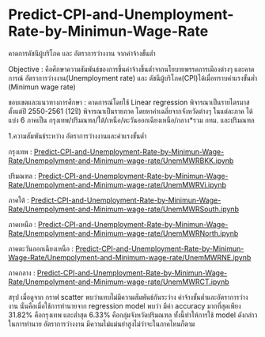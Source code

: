 # Predict-CPI-and-Unemployment-Rate-by-Minimun-Wage-Rate
คาดการดัชนีผู้บริโภค และ อัตราการว่างงาน จากค่าจ้างขั้นต่ำ

Objective : คือศึกษาความสัมพันธ์ของการขึ้นค่าจ้างขึ้นต่ำจากนโยบายพรรคการเมืองต่างๆ
          และคาดการณ์ อัตราการว่างงาน(Unemployment rate) และ ดัชนีผู้บริโภค(CPI)ได้เมื่อทราบค่าแรงขั้นต่ำ (Minimun wage rate)

ขอบเขตและแนวทางการศึกษา : คาดการณ์โดยใช้ Linear regression
                         พิจารณาเป็นรายไตรมาสตั้งแต่ปี 2550-2561 (12ปี)
                         พิจารณาเป็นรายภาค โดยหาค่าเฉลี่ยจากจังหวัดต่างๆ ในแต่ละภาค ได้แบ่ง 6 ภาคเป็น กรุงเทพ/ปริมณฑล/ใต้/เหนือ/ตะวันออกเฉียงเหนือ/กลาง*รวม                          กทม. และปริมณฑล
                         
1.ความสัมพันธ์ระหว่าง อัตราการว่างงานและค่าแรงขั้นต่ำ

กรุงเทพ :
[Predict-CPI-and-Unemployment-Rate-by-Minimun-Wage-Rate/Unempolyment-and-Minimum-wage-rate/UnemMWRBKK.ipynb](https://github.com/Apinya-ja-ha/Predict-CPI-and-Unemployment-Rate-by-Minimun-Wage-Rate/blob/master/Unempolyment-and-Minimum-wage-rate/UnemMWRBKK.ipynb)
      
ปริมณฑล :
[Predict-CPI-and-Unemployment-Rate-by-Minimun-Wage-Rate/Unempolyment-and-Minimum-wage-rate/UnemMWRVi.ipynb](https://github.com/Apinya-ja-ha/Predict-CPI-and-Unemployment-Rate-by-Minimun-Wage-Rate/blob/master/Unempolyment-and-Minimum-wage-rate/UnemMWRVi.ipynb)

ภาคใต้ :
[Predict-CPI-and-Unemployment-Rate-by-Minimun-Wage-Rate/Unempolyment-and-Minimum-wage-rate/UnemMWRSouth.ipynb](https://github.com/Apinya-ja-ha/Predict-CPI-and-Unemployment-Rate-by-Minimun-Wage-Rate/blob/master/Unempolyment-and-Minimum-wage-rate/UnemMWRSouth.ipynb)

ภาคเหนือ :
[Predict-CPI-and-Unemployment-Rate-by-Minimun-Wage-Rate/Unempolyment-and-Minimum-wage-rate/UnemMWRNorth.ipynb](https://github.com/Apinya-ja-ha/Predict-CPI-and-Unemployment-Rate-by-Minimun-Wage-Rate/blob/master/Unempolyment-and-Minimum-wage-rate/UnemMWRNorth.ipynb)

ภาคตะวันออกเฉียงเหนือ :
[Predict-CPI-and-Unemployment-Rate-by-Minimun-Wage-Rate/Unempolyment-and-Minimum-wage-rate/UnemMWRNE.ipynb](https://github.com/Apinya-ja-ha/Predict-CPI-and-Unemployment-Rate-by-Minimun-Wage-Rate/blob/master/Unempolyment-and-Minimum-wage-rate/UnemMWRNE.ipynb)

ภาคกลาง : 
        [Predict-CPI-and-Unemployment-Rate-by-Minimun-Wage-Rate/Unempolyment-and-Minimum-wage-rate/UnemMWRCT.ipynb](https://github.com/Apinya-ja-ha/Predict-CPI-and-Unemployment-Rate-by-Minimun-Wage-Rate/blob/master/Unempolyment-and-Minimum-wage-rate/UnemMWRCT.ipynb)

 สรุป
 เมื่อดูจาก กราฟ scatter พบว่าแทบไม่มีความสัมพันธ์กันระว่าง ค่าจ้างขั้นต่ำและอัตราการว่างงาน 
 นั่นคือเมื่อใช้การทำนายจาก regression model พบว่า มีค่า accuracy มากที่สุดเพียง 31.82% คือกรุงเทพ และต่ำสุด 6.33% คือกลุ่มจังหวัดปริมณฑล
 ทั้งนี้ทำให้การใช้ model ดังกล่าวในการทำนาย อัตราการว่างงาน มีความไม่แม่นยำสูงไม่ว่าจะในภาคไหนก็ตาม
 
 
 
 
